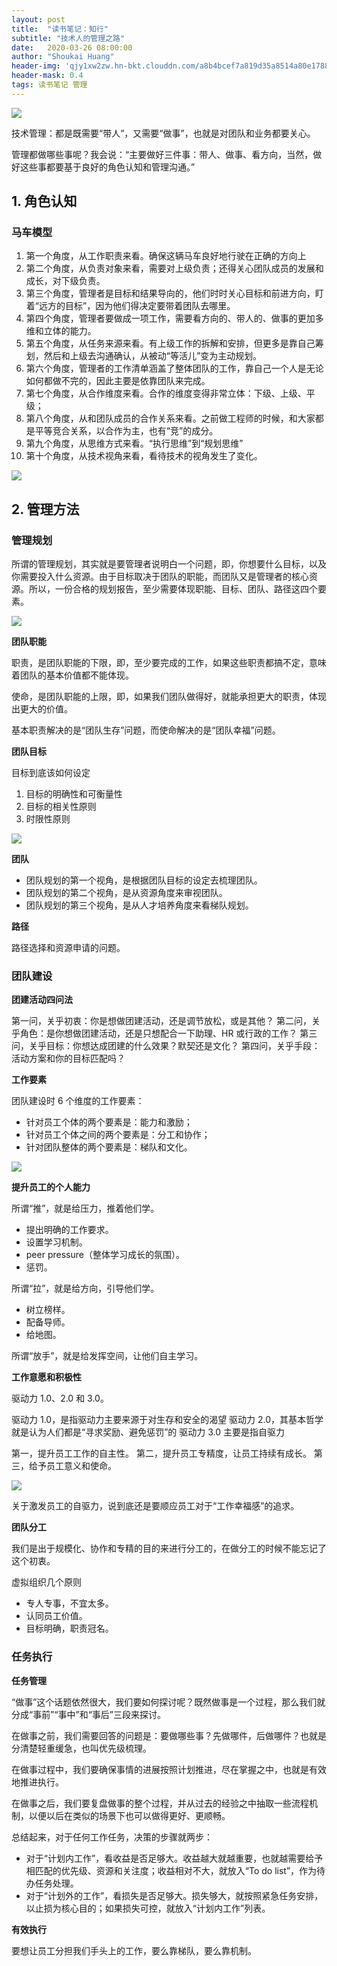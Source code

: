 ```yaml
---
layout: post
title:  "读书笔记：知行"
subtitle: "技术人的管理之路"
date:   2020-03-26 08:00:00
author: "Shoukai Huang"
header-img: 'qjy1xw2zw.hn-bkt.clouddn.com/a8b4bcef7a819d35a8514a80e1788172.jpg'
header-mask: 0.4
tags: 读书笔记 管理
---
```


![](http://qjy1xw2zw.hn-bkt.clouddn.com/0210491fbc88257a08587eec3ab10701.jpg)


技术管理：都是既需要“带人”，又需要“做事”，也就是对团队和业务都要关心。

管理都做哪些事呢？我会说：“主要做好三件事：带人、做事、看方向，当然，做好这些事都要基于良好的角色认知和管理沟通。”


## 1. 角色认知

### 马车模型

1. 第一个角度，从工作职责来看。确保这辆马车良好地行驶在正确的方向上
2. 第二个角度，从负责对象来看，需要对上级负责；还得关心团队成员的发展和成长，对下级负责。
3. 第三个角度，管理者是目标和结果导向的，他们时时关心目标和前进方向，盯着“远方的目标”，因为他们得决定要带着团队去哪里。
4. 第四个角度，管理者要做成一项工作，需要看方向的、带人的、做事的更加多维和立体的能力。
5. 第五个角度，从任务来源来看。有上级工作的拆解和安排，但更多是靠自己筹划，然后和上级去沟通确认，从被动“等活儿”变为主动规划。
6. 第六个角度，管理者的工作清单涵盖了整体团队的工作，靠自己一个人是无论如何都做不完的，因此主要是依靠团队来完成。
7. 第七个角度，从合作维度来看。合作的维度变得非常立体：下级、上级、平级；
8. 第八个角度，从和团队成员的合作关系来看。之前做工程师的时候，和大家都是平等竞合关系，以合作为主，也有“竞”的成分。
9. 第九个角度，从思维方式来看。“执行思维”到“规划思维”
10. 第十个角度，从技术视角来看，看待技术的视角发生了变化。

![](http://qjy1xw2zw.hn-bkt.clouddn.com/e475e0ec7a6064e30d660a2e0fcf77d2.jpg)


## 2. 管理方法

### 管理规划

所谓的管理规划，其实就是要管理者说明白一个问题，即，你想要什么目标，以及你需要投入什么资源。由于目标取决于团队的职能，而团队又是管理者的核心资源。所以，一份合格的规划报告，至少需要体现职能、目标、团队、路径这四个要素。

![](http://qjy1xw2zw.hn-bkt.clouddn.com/ce828424591b118f30c1e23f233afc54.jpg)


**团队职能**

职责，是团队职能的下限，即，至少要完成的工作，如果这些职责都搞不定，意味着团队的基本价值都不能体现。

使命，是团队职能的上限，即，如果我们团队做得好，就能承担更大的职责，体现出更大的价值。

基本职责解决的是“团队生存”问题，而使命解决的是“团队幸福”问题。

**团队目标**

目标到底该如何设定

1. 目标的明确性和可衡量性
2. 目标的相关性原则
3. 时限性原则

![](http://qjy1xw2zw.hn-bkt.clouddn.com/8471b0330ad967370fd97cc3cc6e3720.jpg)

**团队**

* 团队规划的第一个视角，是根据团队目标的设定去梳理团队。
* 团队规划的第二个视角，是从资源角度来审视团队。
* 团队规划的第三个视角，是从人才培养角度来看梯队规划。

**路径**

路径选择和资源申请的问题。

### 团队建设

**团建活动四问法**

第一问，关乎初衷：你是想做团建活动，还是调节放松，或是其他？
第二问，关乎角色：是你想做团建活动，还是只想配合一下助理、HR 或行政的工作？
第三问，关乎目标：你想达成团建的什么效果？默契还是文化？
第四问，关乎手段：活动方案和你的目标匹配吗？

**工作要素**

团队建设时 6 个维度的工作要素：

* 针对员工个体的两个要素是：能力和激励；
* 针对员工个体之间的两个要素是：分工和协作；
* 针对团队整体的两个要素是：梯队和文化。

![](http://qjy1xw2zw.hn-bkt.clouddn.com/6627ca759a4f0fcca23a615cf2acda28.jpg)

**提升员工的个人能力**

所谓“推”，就是给压力，推着他们学。

* 提出明确的工作要求。
* 设置学习机制。
* peer pressure（整体学习成长的氛围）。
* 惩罚。

所谓“拉”，就是给方向，引导他们学。

* 树立榜样。
* 配备导师。
* 给地图。

所谓“放手”，就是给发挥空间，让他们自主学习。

**工作意愿和积极性**

驱动力 1.0、2.0 和 3.0。

驱动力 1.0，是指驱动力主要来源于对生存和安全的渴望
驱动力 2.0，其基本哲学就是认为人们都是“寻求奖励、避免惩罚”的
驱动力 3.0 主要是指自驱力

第一，提升员工工作的自主性。
第二，提升员工专精度，让员工持续有成长。
第三，给予员工意义和使命。

![](http://qjy1xw2zw.hn-bkt.clouddn.com/14b0122e48af53102947a050753e4324.jpg)

关于激发员工的自驱力，说到底还是要顺应员工对于“工作幸福感”的追求。

**团队分工**

我们是出于规模化、协作和专精的目的来进行分工的，在做分工的时候不能忘记了这个初衷。

虚拟组织几个原则

* 专人专事，不宜太多。
* 认同员工价值。
* 目标明确，职责冠名。

### 任务执行

**任务管理**

“做事”这个话题依然很大，我们要如何探讨呢？既然做事是一个过程，那么我们就分成“事前”“事中”和“事后”三段来探讨。

在做事之前，我们需要回答的问题是：要做哪些事？先做哪件，后做哪件？也就是分清楚轻重缓急，也叫优先级梳理。

在做事过程中，我们要确保事情的进展按照计划推进，尽在掌握之中，也就是有效地推进执行。

在做事之后，我们要复盘做事的整个过程，并从过去的经验之中抽取一些流程机制，以便以后在类似的场景下也可以做得更好、更顺畅。

总结起来，对于任何工作任务，决策的步骤就两步：

* 对于“计划内工作”，看收益是否足够大。收益越大就越重要，也就越需要给予相匹配的优先级、资源和关注度；收益相对不大，就放入“To do list”，作为待办任务处理。
* 对于“计划外的工作”，看损失是否足够大。损失够大，就按照紧急任务安排，以止损为核心目的；如果损失可控，就放入“计划内工作”列表。

**有效执行**

要想让员工分担我们手头上的工作，要么靠梯队，要么靠机制。








